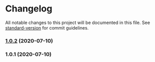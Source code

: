 # Changelog

All notable changes to this project will be documented in this file. See [standard-version](https://github.com/conventional-changelog/standard-version) for commit guidelines.

### [1.0.2](https://github.com/mathe42/EC-Website-test/compare/v1.0.1...v1.0.2) (2020-07-10)

### 1.0.1 (2020-07-10)
